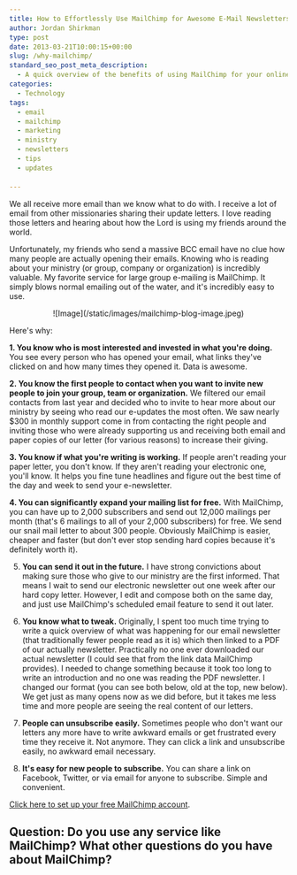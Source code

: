 ```yaml
---
title: How to Effortlessly Use MailChimp for Awesome E-Mail Newsletters
author: Jordan Shirkman
type: post
date: 2013-03-21T10:00:15+00:00
slug: /why-mailchimp/
standard_seo_post_meta_description:
  - A quick overview of the benefits of using MailChimp for your online newsletter needs.
categories:
  - Technology
tags:
  - email
  - mailchimp
  - marketing
  - ministry
  - newsletters
  - tips
  - updates

---
```

<!--?xml version="1.0" encoding="UTF-8" standalone="no"?-->

We all receive more email than we know what to do with. I receive a lot of email from other missionaries sharing their update letters. I love reading those letters and hearing about how the Lord is using my friends around the world.

Unfortunately, my friends who send a massive BCC email have no clue how many people are actually opening their emails. Knowing who is reading about your ministry (or group, company or organization) is incredibly valuable. My favorite service for large group e-mailing is MailChimp. It simply blows normal emailing out of the water, and it's incredibly easy to use.

<p style="text-align: center;">
  ![Image](/static/images/mailchimp-blog-image.jpeg)
</p>

Here's why:  
<!--more-->

  
**1. You know who is most interested and invested in what you're doing.** You see every person who has opened your email, what links they've clicked on and how many times they opened it. Data is awesome.

**2. You know the first people to contact when you want to invite new people to join your group, team or organization.** We filtered our email contacts from last year and decided who to invite to hear more about our ministry by seeing who read our e-updates the most often. We saw nearly $300 in monthly support come in from contacting the right people and inviting those who were already supporting us and receiving both email and paper copies of our letter (for various reasons) to increase their giving.

**3. You know if what you're writing is working.** If people aren't reading your paper letter, you don't know. If they aren't reading your electronic one, you'll know. It helps you fine tune headlines and figure out the best time of the day and week to send your e-newsletter.

**4. You can significantly expand your mailing list for free.** With MailChimp, you can have up to 2,000 subscribers and send out 12,000 mailings per month (that's 6 mailings to all of your 2,000 subscribers) for free. We send our snail mail letter to about 300 people. Obviously MailChimp is easier, cheaper and faster (but don't ever stop sending hard copies because it's definitely worth it).

5. **You can send it out in the future.** I have strong convictions about making sure those who give to our ministry are the first informed. That means I wait to send our electronic newsletter out one week after our hard copy letter. However, I edit and compose both on the same day, and just use MailChimp's scheduled email feature to send it out later.

6. **You know what to tweak.** Originally, I spent too much time trying to write a quick overview of what was happening for our email newsletter (that traditionally fewer people read as it is) which then linked to a PDF of our actually newsletter. Practically no one ever downloaded our actual newsletter (I could see that from the link data MailChimp provides). I needed to change something because it took too long to write an introduction and no one was reading the PDF newsletter. I changed our format (you can see both below, old at the top, new below). We get just as many opens now as we did before, but it takes me less time and more people are seeing the real content of our letters.

7. **People can unsubscribe easily.** Sometimes people who don't want our letters any more have to write awkward emails or get frustrated every time they receive it. Not anymore. They can click a link and unsubscribe easily, no awkward email necessary.

8. **It's easy for new people to subscribe.** You can share a link on Facebook, Twitter, or via email for anyone to subscribe. Simple and convenient.

[Click here to set up your free MailChimp account](http://eepurl.com/v6Uk5).

## Question: Do you use any service like MailChimp? What other questions do you have about MailChimp?
